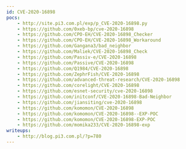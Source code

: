 ```yaml
---
id: CVE-2020-16898
pocs:
    - http://site.pi3.com.pl/exp/p_CVE-2020-16898.py
    - https://github.com/0xeb-bp/cve-2020-16898
    - https://github.com/CPO-EH/CVE-2020-16898_Checker
    - https://github.com/CPO-EH/CVE-2020-16898_Workaround
    - https://github.com/Gangana3/bad_neighbor
    - https://github.com/Maliek/CVE-2020-16898_Check
    - https://github.com/Passiv-e/CVE-2020-16898
    - https://github.com/Passive/CVE-2020-16898
    - https://github.com/Q1984/CVE-2020-16898
    - https://github.com/ZephrFish/CVE-2020-16898
    - https://github.com/advanced-threat-research/CVE-2020-16898
    - https://github.com/corelight/CVE-2020-16898
    - https://github.com/esnet-security/cve-2020-16898
    - https://github.com/initconf/CVE-2020-16898-Bad-Neighbor
    - https://github.com/jiansiting/cve-2020-16898
    - https://github.com/komomon/CVE-2020-16898
    - https://github.com/komomon/CVE-2020-16898--EXP-POC
    - https://github.com/komomon/CVE-2020-16898-EXP-POC
    - https://github.com/momika233/CVE-2020-16898-exp
writeups:
    - http://blog.pi3.com.pl/?p=780
---
```

